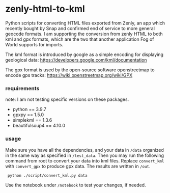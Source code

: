 # zenly-html-to-kml

Python scripts for converting HTML files exported from Zenly, an app which recently bought by Snap and confirmed end of service to more general geocode formats. I am supporting the conversion from zenly HTML to both kml and gpx formats, which are the two that another application Fog of World supports for imports.

The kml format is introduced by google as a simple encoding for displaying geological data: https://developers.google.com/kml/documentation

The gpx format is used by the open-source software openstreetmap to encode gps tracks: https://wiki.openstreetmap.org/wiki/GPX

### requirements
note: I am not testing specific versions on these packages.

- python == 3.9.7
- gpxpy == 1.5.0
- simplekml == 1.3.6
- beautifulsoup4 == 4.10.0

### usage

Make sure you have all the dependencies, and your data in `/data` organized in the same way as specified in `/test_data`. Then you may run the following command from root to convert your data into kml files. Replace `convert_kml` with `convert_gpx` to produce gpx data. The results are written in `/out`.

<code> python ./script/convert_kml.py data </code>

Use the notebook under `/notebook` to test your changes, if needed.